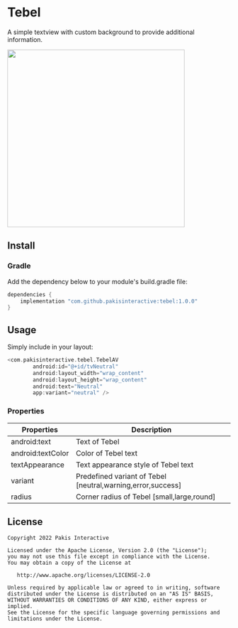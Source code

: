 # Tebel
A simple textview with custom background to provide additional information.

<img src="https://user-images.githubusercontent.com/19986771/180936364-c4050723-0123-4969-ac93-96593be4c546.png" width="400" />

## Install
### Gradle
Add the dependency below to your module's build.gradle file:
``` Kotlin
dependencies {
    implementation "com.github.pakisinteractive:tebel:1.0.0"
}
```

## Usage
Simply include in your layout:
``` Kotlin
<com.pakisinteractive.tebel.TebelAV
        android:id="@+id/tvNeutral"
        android:layout_width="wrap_content"
        android:layout_height="wrap_content"
        android:text="Neutral"
        app:variant="neutral" />
```

### Properties

| Properties  | Description |
| ------------- | ------------- |
| android:text  | Text of Tebel  |
| android:textColor  | Color of Tebel text  |
| textAppearance  | Text appearance style of Tebel text  |
| variant  | Predefined variant of Tebel [neutral,warning,error,success]  |
| radius  | Corner radius of Tebel [small,large,round]  |

## License
```
Copyright 2022 Pakis Interactive

Licensed under the Apache License, Version 2.0 (the "License");
you may not use this file except in compliance with the License.
You may obtain a copy of the License at

   http://www.apache.org/licenses/LICENSE-2.0

Unless required by applicable law or agreed to in writing, software
distributed under the License is distributed on an "AS IS" BASIS,
WITHOUT WARRANTIES OR CONDITIONS OF ANY KIND, either express or implied.
See the License for the specific language governing permissions and
limitations under the License.
```
